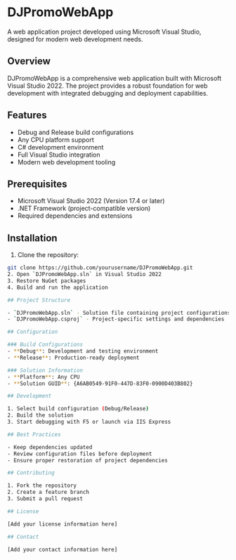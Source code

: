 # DJPromoWebApp

A web application project developed using Microsoft Visual Studio, designed for modern web development needs.

## Overview

DJPromoWebApp is a comprehensive web application built with Microsoft Visual Studio 2022. The project provides a robust foundation for web development with integrated debugging and deployment capabilities.

## Features

- Debug and Release build configurations
- Any CPU platform support
- C# development environment
- Full Visual Studio integration
- Modern web development tooling

## Prerequisites

- Microsoft Visual Studio 2022 (Version 17.4 or later)
- .NET Framework (project-compatible version)
- Required dependencies and extensions

## Installation

1. Clone the repository:
```bash
git clone https://github.com/yourusername/DJPromoWebApp.git
2. Open `DJPromoWebApp.sln` in Visual Studio 2022
3. Restore NuGet packages
4. Build and run the application

## Project Structure

- `DJPromoWebApp.sln` - Solution file containing project configurations
- `DJPromoWebApp.csproj` - Project-specific settings and dependencies

## Configuration

### Build Configurations
- **Debug**: Development and testing environment
- **Release**: Production-ready deployment

### Solution Information
- **Platform**: Any CPU
- **Solution GUID**: {A6AB0549-91F0-447D-83F0-0900D403B802}

## Development

1. Select build configuration (Debug/Release)
2. Build the solution
3. Start debugging with F5 or launch via IIS Express

## Best Practices

- Keep dependencies updated
- Review configuration files before deployment
- Ensure proper restoration of project dependencies

## Contributing

1. Fork the repository
2. Create a feature branch
3. Submit a pull request

## License

[Add your license information here]

## Contact

[Add your contact information here]
